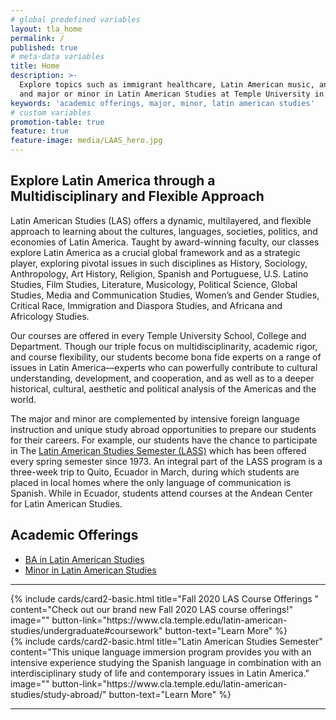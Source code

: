 ```yaml
---
# global predefined variables
layout: tla_home
permalink: /
published: true
# meta-data variables
title: Home
description: >-
  Explore topics such as immigrant healthcare, Latin American music, and colonial literature; view academic offerings
  and major or minor in Latin American Studies at Temple University in the College of Liberal Arts.
keywords: 'academic offerings, major, minor, latin american studies'
# custom variables
promotion-table: true
feature: true
feature-image: media/LAAS_hero.jpg
---
```

## Explore Latin America through a Multidisciplinary and Flexible Approach
Latin American Studies (LAS) offers a dynamic, multilayered, and flexible approach to learning about the cultures, languages, societies, politics, and economies of Latin America.  Taught by award-winning faculty, our classes explore Latin America as a crucial global framework and as a strategic player, exploring pivotal issues in such disciplines as History, Sociology, Anthropology, Art History, Religion, Spanish and Portuguese, U.S. Latino Studies, Film Studies, Literature, Musicology, Political Science, Global Studies, Media and Communication Studies, Women’s and Gender Studies, Critical Race, Immigration and Diaspora Studies, and Africana and Africology Studies. 

Our courses are offered in every Temple University School, College and Department. Though our triple focus on multidisciplinarity, academic rigor, and course flexibility, our students become bona fide experts on a range of issues in Latin America––experts who can powerfully contribute to cultural understanding, development, and cooperation, and as well as to a deeper historical, cultural, aesthetic and political analysis of the Americas and the world.  

The major and minor are complemented by intensive foreign language instruction and unique study abroad opportunities to prepare our students for their careers. For example, our students have the chance to participate in The [Latin American Studies Semester (LASS)](https://www.cla.temple.edu/latin-american-studies/study-abroad/) which has been offered every spring semester since 1973. An integral part of the LASS program is a three-week trip to Quito, Ecuador in March, during which students are placed in local homes where the only language of communication is Spanish. While in Ecuador, students attend courses at the Andean Center for Latin American Studies.

## Academic Offerings
- [BA in Latin American Studies](https://www.temple.edu/academics/degree-programs/latin-american-studies-major-la-las-ba)
- [Minor in Latin American Studies](http://bulletin.temple.edu/undergraduate/liberal-arts/latin-american-studies/minor-latin-american-studies/)

___


<div class="container">
 <div class="row">   
  <div class="col s12 m6">{% include cards/card2-basic.html
    title="Fall 2020 LAS Course Offerings "
    content="Check out our brand new Fall 2020 LAS course offerings!"
    image=""
    button-link="https://www.cla.temple.edu/latin-american-studies/undergraduate#coursework"
    button-text="Learn More" %}
  </div>
<div class="container">
 <div class="row">   
  <div class="col s12 m6">{% include cards/card2-basic.html
        title="Latin American Studies Semester"
        content="This unique language immersion program provides you with an intensive experience studying the Spanish language in combination with an interdisciplinary study of life and contemporary issues in Latin America."
        image=""
        button-link="https://www.cla.temple.edu/latin-american-studies/study-abroad/"
        button-text="Learn More" %}
      </div>
</div>

___
